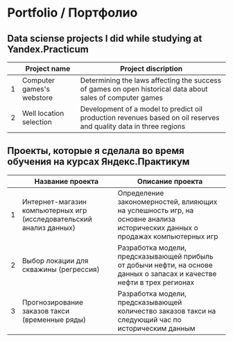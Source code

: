 # Portfolio / Портфолио
Data sciense projects I did while studying at Yandex.Practicum 
----------------------------------------------------------------------

| |Project name|Project discription|
|-|------------|-------------------|
|1|Computer games's webstore|Determining the laws affecting the success of games on open historical data about sales of computer games|
|2|Well location selection|Development of a model to predict oil production revenues based on oil reserves and quality data in three regions|



Проекты, которые я сделала во время обучения на курсах Яндекс.Практикум
-----------------------------------------------------------------------
| |Название проекта|Описание проекта|
|-|------------|-------------------|
|1|Интернет-магазин компьютерных игр (исследовательский анализ данных)|Определение закономерностей, влияющих на успешность игр, на основне анализа исторических данных о продажах компьютерных игр|
|2|Выбор локации для скважины (регрессия)|Разработка модели, предсказывающей прибыль от добычи нефти, на основе данных о запасах и качестве нефти в трех регионах|
|3|Прогнозирование заказов такси (временные ряды)|Разработка модели, предсказывающей количество заказов такси на следующий час по историческим данным|
